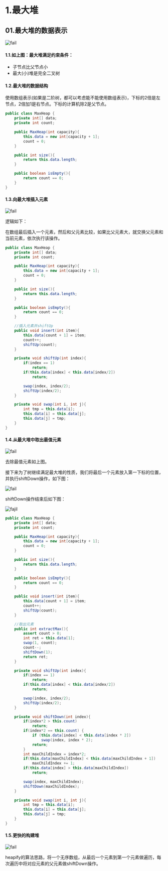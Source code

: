 # 1.最大堆

## 01.最大堆的数据表示

![fail](img/3.1.png)

#### 1.1.如上图：最大堆满足约束条件：

- 子节点比父节点小
- 最大(小)堆是完全二叉树

#### 1.2.最大堆的数据结构

使用数组表示(如果是二阶树，都可以考虑能不能使用数组表示)，下标的2倍是左节点，2倍加1是右节点。下标的计算机除2是父节点。

```java
public class MaxHeap {
    private int[] data;
    private int count;

    public MaxHeap(int capacity){
        this.data = new int[capacity + 1];
        count = 0;
    }

    public int size(){
        return this.data.length;
    }

    public boolean isEmpty(){
        return count == 0;
    }
}
```

#### 1.3.向最大堆插入元素

![fail](img/3.2.png)

逻辑如下：

在数组最后插入一个元素，然后和父元素比较，如果比父元素大，就交换父元素和当前元素，依次执行该操作。

```java
public class MaxHeap {
    private int[] data;
    private int count;

    public MaxHeap(int capacity){
        this.data = new int[capacity + 1];
        count = 0;
    }

    public int size(){
        return this.data.length;
    }

    public boolean isEmpty(){
        return count == 0;
    }

    //插入元素并shiftUp
    public void insert(int item){
        this.data[count + 1] = item;
        count++;
        shiftUp(count);
    }

    private void shiftUp(int index){
        if(index == 1)
            return;
        if(this.data[index] < this.data[index/2])
            return;

        swap(index, index/2);
        shiftUp(index/2);
    }

    private void swap(int i, int j){
        int tmp = this.data[i];
        this.data[i] = this.data[j];
        this.data[j] = tmp;
    }
}
```

#### 1.4.从最大堆中取出最值元素

![fail](img/3.3.png)

去除最值元素如上图。

接下来为了树继续满足最大堆的性质，我们将最后一个元素放入第一下标的位置，并执行shiftDown操作，如下图：

![fail](img/3.4.png)

shiftDown操作结束后如下图：

![fajil](img/3.5.png)

```java
public class MaxHeap {
    private int[] data;
    private int count;

    public MaxHeap(int capacity){
        this.data = new int[capacity + 1];
        count = 0;
    }

    public int size(){
        return this.data.length;
    }

    public boolean isEmpty(){
        return count == 0;
    }

    public void insert(int item){
        this.data[count + 1] = item;
        count++;
        shiftUp(count);
    }

    //取出元素
    public int extractMax(){
        assert count > 0;
        int ret = this.data[1];
        swap(1, count);
        count--;
        shiftDown(1);
        return ret;
    }

    private void shiftUp(int index){
        if(index == 1)
            return;
        if(this.data[index] < this.data[index/2])
            return;

        swap(index, index/2);
        shiftUp(index/2);
    }

    private void shiftDown(int index){
        if(index*2 > this.count)
            return;
        if(index*2 == this.count) {
            if (this.data[index] < this.data[index * 2])
                swap(index, index * 2);
            return;
        }
        int maxChildIndex = index*2;
        if(this.data[maxChildIndex] < this.data[maxChildIndex + 1])
            maxChildIndex += 1;
        if(this.data[index] > this.data[maxChildIndex])
            return;

        swap(index, maxChildIndex);
        shiftDown(maxChildIndex);
    }

    private void swap(int i, int j){
        int tmp = this.data[i];
        this.data[i] = this.data[j];
        this.data[j] = tmp;
    }
}
```

#### 1.5.更快的构建堆

![fail](img/3.6.png)

heapify的算法思路，将一个无序数组，从最后一个元素到第一个元素做遍历，每次遍历中将对应元素的父元素做shiftDown操作。